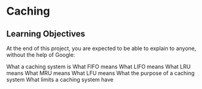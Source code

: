 # Caching

## Learning Objectives

At the end of this project, you are expected to be able to explain to anyone, without the help of Google:

What a caching system is
What FIFO means
What LIFO means
What LRU means
What MRU means
What LFU means
What the purpose of a caching system
What limits a caching system have
